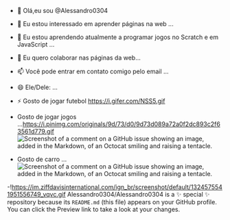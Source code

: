 - 👋 Olá,eu sou @Alessandro0304
- 👀 Eu estou interessado em aprender páginas na web ...
- 🌱 Eu estou aprendendo atualmente a programar jogos no Scratch e em JavaScript ...
- 💞️ Eu quero colaborar nas páginas da web...
- 📫 Você pode entrar em contato comigo pelo email ...
- 😄 Ele/Dele: ...
- ⚡ Gosto de jogar futebol https://i.gifer.com/NSS5.gif
  
- Gosto de jogar jogos ...https://i.pinimg.com/originals/9d/73/d0/9d73d089a72a0f2dc893c2f63561d779.gif
![Screenshot of a comment on a GitHub issue showing an image, added in the Markdown, of an Octocat smiling and raising a tentacle.](https://preview.redd.it/4diz5sykjm271.gif?width=480&auto=webp&s=3cee7c8d81746ef5c579794bb86e4f42f1ff3246)
- Gosto de carro ...
![Screenshot of a comment on a GitHub issue showing an image, added in the Markdown, of an Octocat smiling and raising a tentacle.](https://i.pinimg.com/originals/7d/82/5b/7d825bb31fee6ffa02a0f8e71f693c0d.gif)






-!https://im.ziffdavisinternational.com/ign_br/screenshot/default/1324575541951556749_vqvc.gif
Alessandro0304/Alessandro0304 is a ✨ special ✨ repository because its `README.md` (this file) appears on your GitHub profile.
You can click the Preview link to take a look at your changes.



